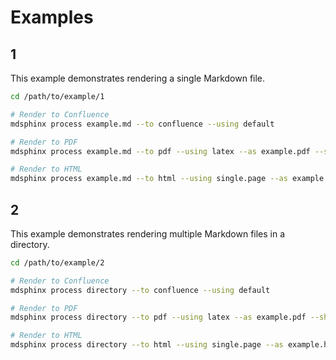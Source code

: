 # Examples

## 1

This example demonstrates rendering a single Markdown file.

```bash
cd /path/to/example/1

# Render to Confluence
mdsphinx process example.md --to confluence --using default

# Render to PDF
mdsphinx process example.md --to pdf --using latex --as example.pdf --show-output

# Render to HTML
mdsphinx process example.md --to html --using single.page --as example.html --show-output
```

## 2

This example demonstrates rendering multiple Markdown files in a directory.

```bash
cd /path/to/example/2

# Render to Confluence
mdsphinx process directory --to confluence --using default

# Render to PDF
mdsphinx process directory --to pdf --using latex --as example.pdf --show-output

# Render to HTML
mdsphinx process directory --to html --using single.page --as example.html --show-output
```
